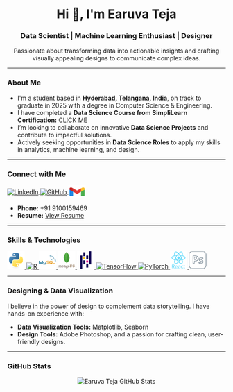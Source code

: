 <h1 align="center">Hi 👋, I'm Earuva Teja</h1>
<h3 align="center">Data Scientist | Machine Learning Enthusiast | Designer</h3>

<p align="center">
  Passionate about transforming data into actionable insights and crafting visually appealing designs to communicate complex ideas.
</p>

---

### About Me
- I'm a student based in **Hyderabad, Telangana, India**, on track to graduate in 2025 with a degree in Computer Science & Engineering.
- I have completed a **Data Science Course from SimpliLearn**  
  **Certification:** [CLICK ME](https://www.linkedin.com/feed/update/urn:li:activity:7303797244468596736/)
- I’m looking to collaborate on innovative **Data Science Projects** and contribute to impactful solutions.
- Actively seeking opportunities in **Data Science Roles** to apply my skills in analytics, machine learning, and design.

---

### Connect with Me
<p align="left">
  <a href="https://linkedin.com/in/earuva-teja-5b5146298/" target="_blank">
    <img align="center" src="https://raw.githubusercontent.com/rahuldkjain/github-profile-readme-generator/master/src/images/icons/Social/linked-in-alt.svg" alt="LinkedIn" height="30" width="40" />
  </a>
  <a href="https://github.com/EaruvaTeja" target="_blank">
    <img align="center" src="https://raw.githubusercontent.com/rahuldkjain/github-profile-readme-generator/master/src/images/icons/Social/github.svg" alt="GitHub" height="30" width="40" />
  </a>
  <a href="mailto:earuvateja@gmail.com" target="_blank">
    <img align="center" src="https://raw.githubusercontent.com/rahuldkjain/github-profile-readme-generator/master/src/images/icons/Social/gmail.svg" alt="Email" height="30" width="40" />
  </a>
</p>

- **Phone:** +91 9100159469  
- **Resume:** [View Resume](https://earuva-teja-resume.tiiny.site/)

---

### Skills & Technologies
<p align="left">
  <a href="https://www.python.org" target="_blank" rel="noreferrer">
    <img src="https://raw.githubusercontent.com/devicons/devicon/master/icons/python/python-original.svg" alt="Python" width="40" height="40"/>
  </a>
  <a href="https://www.r-project.org/" target="_blank" rel="noreferrer">
    <img src="https://upload.wikimedia.org/wikipedia/commons/1/1b/R_logo.svg" alt="R" width="40" height="40"/>
  </a>
  <a href="https://www.mysql.com/" target="_blank" rel="noreferrer">
    <img src="https://raw.githubusercontent.com/devicons/devicon/master/icons/mysql/mysql-original-wordmark.svg" alt="MySQL" width="40" height="40"/>
  </a>
  <a href="https://www.mongodb.com/" target="_blank" rel="noreferrer">
    <img src="https://raw.githubusercontent.com/devicons/devicon/master/icons/mongodb/mongodb-original-wordmark.svg" alt="MongoDB" width="40" height="40"/>
  </a>
  <a href="https://pandas.pydata.org/" target="_blank" rel="noreferrer">
    <img src="https://raw.githubusercontent.com/devicons/devicon/2ae2a900d2f041da66e950e4d48052658d850630/icons/pandas/pandas-original.svg" alt="pandas" width="40" height="40"/>
  </a>
  <a href="https://www.tensorflow.org" target="_blank" rel="noreferrer">
    <img src="https://www.vectorlogo.zone/logos/tensorflow/tensorflow-icon.svg" alt="TensorFlow" width="40" height="40"/>
  </a>
  <a href="https://pytorch.org/" target="_blank" rel="noreferrer">
    <img src="https://www.vectorlogo.zone/logos/pytorch/pytorch-icon.svg" alt="PyTorch" width="40" height="40"/>
  </a>
  <a href="https://reactjs.org/" target="_blank" rel="noreferrer">
    <img src="https://raw.githubusercontent.com/devicons/devicon/master/icons/react/react-original-wordmark.svg" alt="React" width="40" height="40"/>
  </a>
  <a href="https://www.adobe.com/products/photoshop.html" target="_blank" rel="noreferrer">
    <img src="https://raw.githubusercontent.com/devicons/devicon/master/icons/photoshop/photoshop-line.svg" alt="Photoshop" width="40" height="40"/>
  </a>
</p>

---

### Designing & Data Visualization
I believe in the power of design to complement data storytelling. I have hands-on experience with:
- **Data Visualization Tools:** Matplotlib, Seaborn
- **Design Tools:** Adobe Photoshop, and a passion for crafting clean, user-friendly designs.

---

### GitHub Stats
<p align="center">
  <img src="https://github-readme-stats.vercel.app/api?username=EaruvaTeja&show_icons=true&theme=radical" alt="Earuva Teja GitHub Stats" />
</p>
